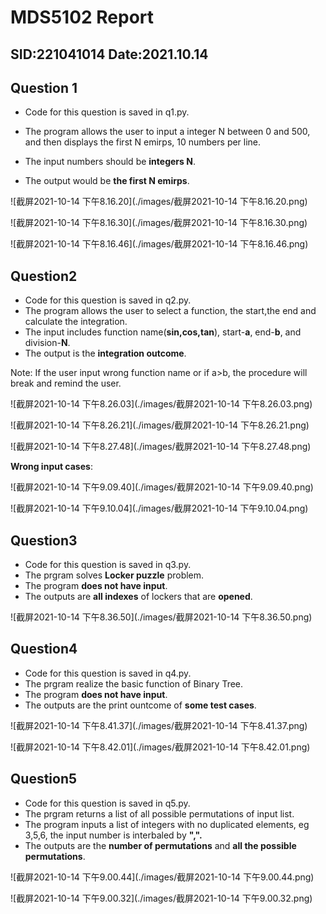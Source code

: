 # MDS5102 Report

## SID:221041014 Date:2021.10.14

## Question 1

- Code for this question is saved in q1.py.

- The program allows the user to input a integer N between 0 and 500, and then displays the first N emirps, 10 numbers per line.

- The input numbers should be **integers N**. 
- The output would be **the first N emirps**.

![截屏2021-10-14 下午8.16.20](./images/截屏2021-10-14 下午8.16.20.png)

![截屏2021-10-14 下午8.16.30](./images/截屏2021-10-14 下午8.16.30.png)

![截屏2021-10-14 下午8.16.46](./images/截屏2021-10-14 下午8.16.46.png)

## Question2

- Code for this question is saved in q2.py.
- The program allows the user to select a function, the start,the end and calculate the integration.
- The input includes function name(**sin,cos,tan**), start-**a**, end-**b**, and division-**N**.
- The output is the **integration outcome**.

Note: If the user input wrong function name or if a>b, the procedure will break and remind the user.

![截屏2021-10-14 下午8.26.03](./images/截屏2021-10-14 下午8.26.03.png)

![截屏2021-10-14 下午8.26.21](./images/截屏2021-10-14 下午8.26.21.png)

![截屏2021-10-14 下午8.27.48](./images/截屏2021-10-14 下午8.27.48.png)

**Wrong input cases**:

![截屏2021-10-14 下午9.09.40](./images/截屏2021-10-14 下午9.09.40.png)

![截屏2021-10-14 下午9.10.04](./images/截屏2021-10-14 下午9.10.04.png)

## Question3

- Code for this question is saved in q3.py.
- The prgram solves **Locker puzzle** problem.
- The program **does not have input**.
- The outputs are **all indexes** of lockers that are **opened**.

![截屏2021-10-14 下午8.36.50](./images/截屏2021-10-14 下午8.36.50.png)

## Question4

- Code for this question is saved in q4.py.
- The prgram realize the basic function of Binary Tree.
- The program **does not have input**.
- The outputs are the print ountcome of **some test cases**.

![截屏2021-10-14 下午8.41.37](./images/截屏2021-10-14 下午8.41.37.png)

![截屏2021-10-14 下午8.42.01](./images/截屏2021-10-14 下午8.42.01.png)

## Question5

- Code for this question is saved in q5.py.
- The prgram returns a list of all possible permutations of input list.
- The program inputs a list of integers with no duplicated elements, eg 3,5,6, the input number is interbaled by **",".**
- The outputs are the **number of permutations** and **all the possible permutations**.

![截屏2021-10-14 下午9.00.44](./images/截屏2021-10-14 下午9.00.44.png)

![截屏2021-10-14 下午9.00.32](./images/截屏2021-10-14 下午9.00.32.png)

